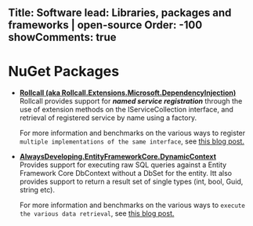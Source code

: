 Title: Software
lead: Libraries, packages and frameworks | open-source 
Order: -100
showComments: true
---

# NuGet Packages

- [**Rollcall (aka Rollcall.Extensions.Microsoft.DependencyInjection)**](https://www.nuget.org/packages/Rollcall.Extensions.Microsoft.DependencyInjection/)  
    Rollcall provides support for **_named service registration_** through the use of extension methods on the IServiceCollection interface, and retrieval of registered service by name using a factory.

    For more information and benchmarks on the various ways to register `multiple implementations of the same interface`, see [this blog post.](../p/multiple-implementations/)  

- [**AlwaysDeveloping.EntityFrameworkCore.DynamicContext**](https://www.nuget.org/packages/AlwaysDeveloping.EntityFrameworkCore.DynamicContext/)  
    Provides support for executing raw SQL queries against a Entity Framework Core DbContext without a DbSet for the entity. Itt also provides support to return a result set of single types (int, bool, Guid, string etc).

     For more information and benchmarks on the various ways to `execute the various data retrieval`, see [this blog post.](../p/11-2020-dynamic-context/)  